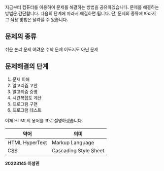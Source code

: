 지금부터 컴퓨터를 이용하여 문제를 해결하는 방법을 공유하겠습니다. 문제를 해결하는 방법은
간단합니다. 다음의 단계에 따라서 해결하면 됩니다.
단, 문제의 종류에 따라서 그 적용 방법은 달라질 수 있습니다.

## 문제의 종류
 쉬운 논리 문제
 어려운 수학 문제
 이도저도 아닌 문제
## 문제해결의 단계
1. 문제 이해
2. 알고리즘 고안
3. 알고리즘 증명
4. 시간복잡도 계산
5. 프로그램 구현
6. 프로그램 테스트
   
이제 HTML의 용어를 표로 설명하겠습니다.

| 약어 | 의미 |
|----------|----------|
| HTML	HyperText | Markup Language|
| CSS |	Cascading Style Sheet |

**20223145 이성민**

